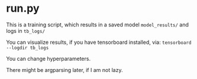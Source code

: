 # run.py

This is a training script, which results in a saved model `model_results/` and logs in `tb_logs/`

You can visualize results, if you have tensorboard installed, via: `tensorboard --logdir tb_logs`

You can change hyperparameters. 

There might be argparsing later, if I am not lazy. 
